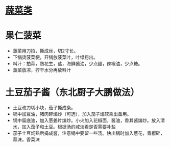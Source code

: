 # [蔬菜类](https://github.com/shiyang07ca/shiyang07ca.github.io/issues/3)

# 果仁菠菜
- 菠菜用刀拍，撕成丝，切2寸长。
- 下锅烫菠菜梗，开锅放菠菜叶，叶绿捞出。
- 料汁：拍蒜，熟花生，盐，海鲜酱油，少点醋，辣椒油，少点糖。
- 菠菜放凉，拧干水分再放料汁


# 土豆茄子酱（东北厨子大鹏做法）
- 土豆改刀切小块，茄子撕成条。
- 锅中加豆油，猪肉碎煸炒（可选），加入茄子煸软乘出备用。
- 锅中留底油，加入葱姜片煸炒。小火加入花椒面，酱油，香其酱煸炒。放入清水，加入茄子和土豆。根据汤的咸淡看是否需要补盐
- 茄子土豆炖熟后捣成酱，注意锅中要留一些汤。快出锅时加入葱花，青椒碎，蒜沫，香菜沫
